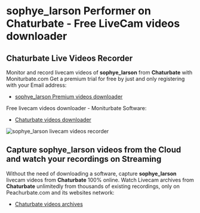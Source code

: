 # sophye_larson Performer on Chaturbate - Free LiveCam videos downloader

## Chaturbate Live Videos Recorder

Monitor and record livecam videos of **sophye_larson** from **Chaturbate** with Moniturbate.com
Get a premium trial for free by just and only registering with your Email address:
* [sophye_larson Premium videos downloader](https://moniturbate.com/request-demo-licence-key.html)

Free livecam videos downloader - Moniturbate Software:
* [Chaturbate videos downloader](https://moniturbate.com/moniturbate-download-software.html)

![sophye_larson livecam videos recorder](https://peachurnet.com/templates/moniturbate-software.png)


## Capture sophye_larson videos from the Cloud and watch your recordings on Streaming

Without the need of downloading a software, capture **sophye_larson** livecam videos from **Chaturbate** 100% online.
Watch Livecam archives from **Chaturbate** unlimitedly from thousands of existing recordings, only on Peachurbate.com and its websites network:
* [Chaturbate videos archives](https://peachurnet.com/)